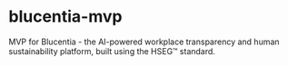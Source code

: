 # blucentia-mvp
MVP for Blucentia - the AI-powered workplace transparency and human sustainability platform, built using the HSEG™ standard.
